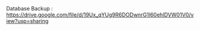 Database Backup : https://drive.google.com/file/d/19Ux_qYUg9R6DODwnrG1l60ehlDVW01V0/view?usp=sharing
